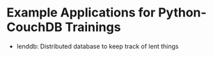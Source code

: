 Example Applications for Python-CouchDB Trainings
=================================================

* lenddb: Distributed database to keep track of lent things

